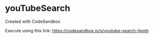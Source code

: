 # youTubeSearch
Created with CodeSandbox

Execute using this link: https://codesandbox.io/s/youtube-search-llqmh
